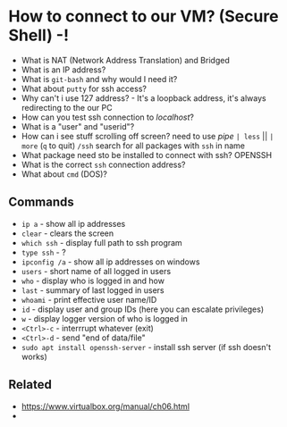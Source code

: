 # How to connect to our VM? (Secure Shell) -!

* What is NAT (Network Address Translation) and Bridged
* What is an IP address?
* What is `git-bash` and why would I need it?
* What about `putty` for ssh access?
* Why can't i use 127 address? - It's a loopback address, it's always redirecting to the our PC
* How can you test ssh connection to *localhost*?
* What is a "user" and "userid"?
* How can i see stuff scrolling off screen? need to use *pipe* `| less` || `| more` (`q` to quit) `/ssh` 
search for all packages with `ssh` in name
* What package need sto be installed to connect with ssh? OPENSSH
* What is the correct `ssh` connection address?
* What about `cmd` (DOS)?


## Commands
*  `ip a` - show all ip addresses
*  `clear` - clears the screen
*  `which ssh` - display full path to ssh program
*  `type ssh` - ?
*  `ipconfig /a` - show all ip addresses on windows
*  `users` - short name of all logged in users
*  `who` - display who is logged in and how
*  `last` - summary of last logged in users
*  `whoami` - print effective user name/ID
*  `id` - display user and group IDs (here you can escalate privileges)
*  `w` - display logger version of who is logged in
*  `<Ctrl>-c` - interrrupt whatever (exit)
*  `<Ctrl>-d` - send "end of data/file"
*  `sudo apt install openssh-server` - install ssh server (if ssh doesn't works)
## Related

* https://www.virtualbox.org/manual/ch06.html
* 
